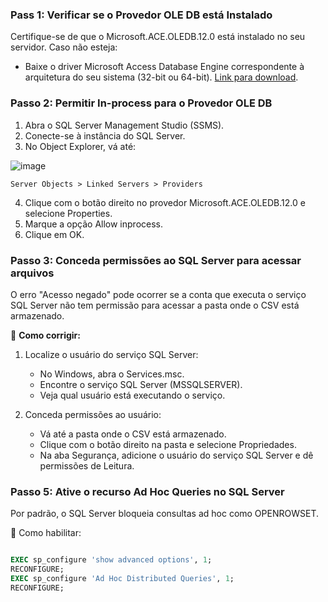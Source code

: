 ### **Pass 1: Verificar se o Provedor OLE DB está Instalado**
Certifique-se de que o Microsoft.ACE.OLEDB.12.0 está instalado no seu servidor. Caso não esteja:

- Baixe o driver Microsoft Access Database Engine correspondente à arquitetura do seu sistema (32-bit ou 64-bit).
[Link para download](https://www.microsoft.com/en-us/download/details.aspx?id=54920).

### **Passo 2: Permitir In-process para o Provedor OLE DB**
1. Abra o SQL Server Management Studio (SSMS).
2. Conecte-se à instância do SQL Server.
3. No Object Explorer, vá até:

![image](https://github.com/user-attachments/assets/7bfef7b2-3bf7-4a8c-b08f-258371b5160d)

`
Server Objects > Linked Servers > Providers
`

4. Clique com o botão direito no provedor Microsoft.ACE.OLEDB.12.0 e selecione Properties.
5. Marque a opção Allow inprocess.
6. Clique em OK.

### **Passo 3: Conceda permissões ao SQL Server para acessar arquivos**
O erro "Acesso negado" pode ocorrer se a conta que executa o serviço SQL Server não tem permissão para acessar a pasta onde o CSV está armazenado.

🔧 **Como corrigir:**

1. Localize o usuário do serviço SQL Server:

   - No Windows, abra o Services.msc.
   - Encontre o serviço SQL Server (MSSQLSERVER).
   - Veja qual usuário está executando o serviço.

2. Conceda permissões ao usuário:

   - Vá até a pasta onde o CSV está armazenado.
   - Clique com o botão direito na pasta e selecione Propriedades.
   - Na aba Segurança, adicione o usuário do serviço SQL Server e dê permissões de Leitura.

### **Passo 5: Ative o recurso Ad Hoc Queries no SQL Server**
Por padrão, o SQL Server bloqueia consultas ad hoc como OPENROWSET.

🔧 Como habilitar:

```sql

EXEC sp_configure 'show advanced options', 1;
RECONFIGURE;
EXEC sp_configure 'Ad Hoc Distributed Queries', 1;
RECONFIGURE;
```
